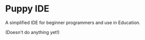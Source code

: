 # Puppy IDE

A simplified IDE for beginner programmers and use in Education.

(Doesn't do anything yet!)

